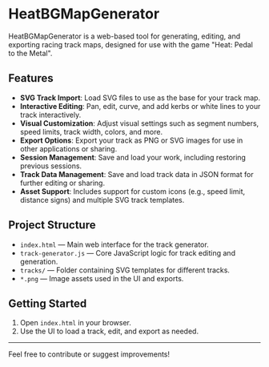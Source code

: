 # HeatBGMapGenerator

HeatBGMapGenerator is a web-based tool for generating, editing, and exporting racing track maps, designed for use with the game "Heat: Pedal to the Metal".

## Features

- **SVG Track Import**: Load SVG files to use as the base for your track map.
- **Interactive Editing**: Pan, edit, curve, and add kerbs or white lines to your track interactively.
- **Visual Customization**: Adjust visual settings such as segment numbers, speed limits, track width, colors, and more.
- **Export Options**: Export your track as PNG or SVG images for use in other applications or sharing.
- **Session Management**: Save and load your work, including restoring previous sessions.
- **Track Data Management**: Save and load track data in JSON format for further editing or sharing.
- **Asset Support**: Includes support for custom icons (e.g., speed limit, distance signs) and multiple SVG track templates.

## Project Structure

- `index.html` — Main web interface for the track generator.
- `track-generator.js` — Core JavaScript logic for track editing and generation.
- `tracks/` — Folder containing SVG templates for different tracks.
- `*.png` — Image assets used in the UI and exports.

## Getting Started

1. Open `index.html` in your browser.
2. Use the UI to load a track, edit, and export as needed.

---

Feel free to contribute or suggest improvements!
